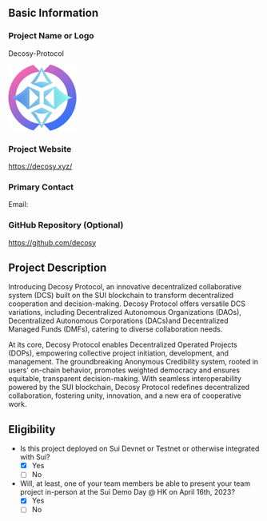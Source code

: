 ## Basic Information

### Project Name or Logo

Decosy-Protocol

![pic](../assets/Decosy.png)

### Project Website

 https://decosy.xyz/

### Primary Contact

Email: 

### GitHub Repository (Optional)

https://github.com/decosy

## Project Description 

Introducing Decosy Protocol, an innovative decentralized collaborative system (DCS) built on the SUI blockchain to transform decentralized cooperation and decision-making. Decosy Protocol offers versatile DCS variations, including Decentralized Autonomous Organizations (DAOs), Decentralized Autonomous Corporations (DACs)and Decentralized Managed Funds (DMFs), catering to diverse collaboration needs.

At its core, Decosy Protocol enables Decentralized Operated Projects (DOPs), empowering collective project initiation, development, and management. The groundbreaking Anonymous Credibility system, rooted in users' on-chain behavior, promotes weighted democracy and ensures equitable, transparent decision-making. With seamless interoperability powered by the SUI blockchain, Decosy Protocol redefines decentralized collaboration, fostering unity, innovation, and a new era of cooperative work.

## Eligibility

- Is this project deployed on Sui Devnet or Testnet or otherwise integrated with Sui?
    - [x] Yes
    - [ ] No
- Will, at least, one of your team members be able to present your team project in-person at the Sui Demo Day @ HK on April 16th, 2023?
    - [x] Yes
    - [ ] No
